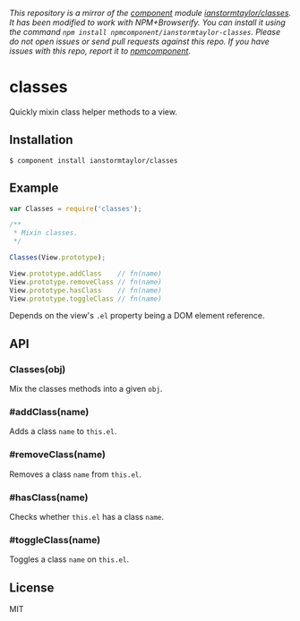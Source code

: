 *This repository is a mirror of the [component](http://component.io) module [ianstormtaylor/classes](http://github.com/ianstormtaylor/classes). It has been modified to work with NPM+Browserify. You can install it using the command `npm install npmcomponent/ianstormtaylor-classes`. Please do not open issues or send pull requests against this repo. If you have issues with this repo, report it to [npmcomponent](https://github.com/airportyh/npmcomponent).*
# classes

  Quickly mixin class helper methods to a view.

## Installation

    $ component install ianstormtaylor/classes

## Example

```js
var Classes = require('classes');

/**
 * Mixin classes.
 */

Classes(View.prototype);

View.prototype.addClass    // fn(name)
View.prototype.removeClass // fn(name)
View.prototype.hasClass    // fn(name)
View.prototype.toggleClass // fn(name)
```

Depends on the view's `.el` property being a DOM element reference.

## API

### Classes(obj)
  Mix the classes methods into a given `obj`.

### #addClass(name)
  Adds a class `name` to `this.el`.

### #removeClass(name)
  Removes a class `name` from `this.el`.

### #hasClass(name)
  Checks whether `this.el` has a class `name`.

### #toggleClass(name)
  Toggles a class `name` on `this.el`.

## License

  MIT
